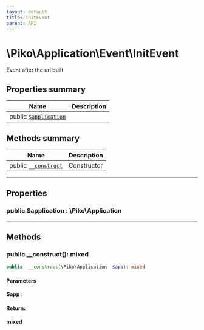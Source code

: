 ```yaml
---
layout: default
title: InitEvent
parent: API
---
```




# \Piko\Application\Event\InitEvent

Event after the uri built








## Properties summary

| Name | Description |
|------|-------------|
| public [`$application`](#property_application) |   |


## Methods summary

| Name | Description |
|------|-------------|
| public [`__construct`](#method___construct) | Constructor |


-----


## Properties


<a name="property_application"></a>
### public **$application** : \Piko\Application





-----

## Methods




<a name="method___construct"></a>
### public **__construct()**: mixed

```php
public  __construct(\Piko\Application  $app): mixed
```




#### Parameters
**$app** :







#### Return:
**mixed**


